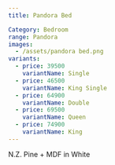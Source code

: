 ```yaml
---
title: Pandora Bed

Category: Bedroom
range: Pandora
images:
  - /assets/pandora bed.png
variants:
  - price: 39500
    variantName: Single
  - price: 46500
    variantName: King Single
  - price: 64900
    variantName: Double
  - price: 69500
    variantName: Queen
  - price: 74900
    variantName: King
---
```

N.Z. Pine + MDF in White